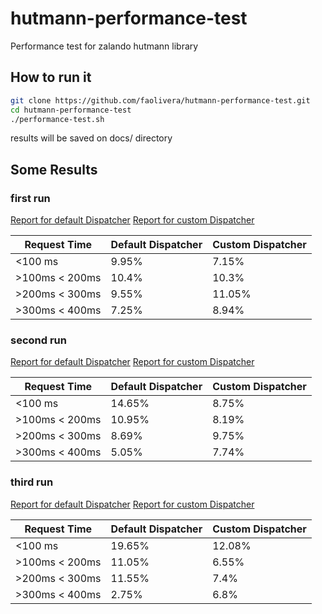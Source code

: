 # hutmann-performance-test
Performance test for zalando hutmann library

## How to run it
```bash
git clone https://github.com/faolivera/hutmann-performance-test.git
cd hutmann-performance-test
./performance-test.sh
```
results will be saved on docs/ directory


## Some Results

### first run
[Report for default Dispatcher](https://faolivera.github.io/hutmann-performance-test/report_2017-05-0218:16:46/default-dispatcher-report/)
[Report for custom Dispatcher](https://faolivera.github.io/hutmann-performance-test/report_2017-05-0218:16:46/custom-dispatcher-report/)

|Request Time   | Default Dispatcher | Custom Dispatcher|
|-------------  | -------------------| ---------------  |
|   <100 ms     | 9.95%              | 7.15%            | 
|>100ms < 200ms | 10.4%              | 10.3%            | 
|>200ms < 300ms | 9.55%              | 11.05%           | 
|>300ms < 400ms | 7.25%              | 8.94%            |

### second run
[Report for default Dispatcher](https://faolivera.github.io/hutmann-performance-test/report_2017-05-0219:03:40/default-dispatcher-report/)
[Report for custom Dispatcher](https://faolivera.github.io/hutmann-performance-test/report_2017-05-0219:03:40/custom-dispatcher-report/)

Request Time   | Default Dispatcher | Custom Dispatcher
-------------  | -------------------| ---------------
   <100 ms     | 14.65%             | 8.75%
>100ms < 200ms | 10.95%             | 8.19% 
>200ms < 300ms | 8.69%              | 9.75% 
>300ms < 400ms | 5.05%              | 7.74%   

### third run
[Report for default Dispatcher](https://faolivera.github.io/hutmann-performance-test/report_2017-05-0219:12:30/default-dispatcher-report/)
[Report for custom Dispatcher](https://faolivera.github.io/hutmann-performance-test/report_2017-05-0219:12:30/custom-dispatcher-report/)

Request Time   | Default Dispatcher | Custom Dispatcher
-------------  | -------------------| ---------------
   <100 ms     | 19.65%             | 12.08%
>100ms < 200ms | 11.05%             | 6.55% 
>200ms < 300ms | 11.55%             | 7.4% 
>300ms < 400ms | 2.75%              | 6.8%  
